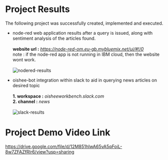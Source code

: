 # Project Results

The following project was successfully created, implemented and executed.

* node-red web application results after a query is issued, along with sentiment analysis of the articles found.<br><br>
**website url :** *https://node-red-om.eu-gb.mybluemix.net/ui/#!/0* <br>
note : if the node-red app is not running in IBM cloud, then the website wont work.<br><br>
![nodered-results](https://user-images.githubusercontent.com/64250870/81783345-d3991480-9518-11ea-8d22-60eb8c0f17af.png)

* oishee-bot integration within slack to aid in querying news articles on desired topic<br><br>
**1. workspace :** *oisheeworkbench.slack.com*<br>
**2. channel :** *news*<br><br>
![slack-results](https://user-images.githubusercontent.com/64250870/81783351-d5fb6e80-9518-11ea-8c5a-7fdfc5ac01b4.png)

# Project Demo Video Link
https://drive.google.com/file/d/12M851hIwA65vA5qFoiL-8w7ZFAZfRlr6/view?usp=sharing
